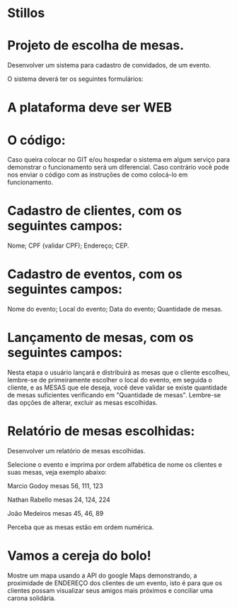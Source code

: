# Stillos

# Projeto de escolha de mesas.

Desenvolver um sistema para cadastro de convidados, de um evento.

O sistema deverá ter os seguintes formulários:

# A plataforma deve ser WEB

# O código:

Caso queira colocar no GIT e/ou hospedar o sistema em algum serviço para demonstrar o funcionamento será um diferencial. Caso contrário você pode nos enviar o código com as instruções de como colocá-lo em funcionamento.

# Cadastro de clientes, com os seguintes campos:

Nome;
CPF (validar CPF);
Endereço;
CEP.

# Cadastro de eventos, com os seguintes campos:

Nome do evento;
Local do evento;
Data do evento;
Quantidade de mesas.

# Lançamento de mesas, com os seguintes campos:

Nesta etapa o usuário lançará e distribuirá as mesas que o cliente escolheu, lembre-se de primeiramente escolher o local do evento, em seguida o cliente, e as MESAS que ele deseja, você deve validar se existe quantidade de mesas suficientes verificando em "Quantidade de mesas". Lembre-se das opções de alterar, excluir as mesas escolhidas.

# Relatório de mesas escolhidas:

Desenvolver um relatório de mesas escolhidas.

Selecione o evento e imprima por ordem alfabética de nome os clientes e suas mesas, veja exemplo abaixo:

Marcio Godoy mesas 56, 111, 123

Nathan Rabello mesas 24, 124, 224

João Medeiros mesas 45, 46, 89

Perceba que as mesas estão em ordem numérica.

# Vamos a cereja do bolo!
Mostre um mapa usando a API do google Maps demonstrando, a proximidade de ENDEREÇO dos clientes de um evento, isto é para que os clientes possam visualizar seus amigos mais próximos e conciliar uma carona solidária.
